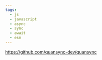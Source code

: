 ```yaml
---
tags:
  - js
  - javascript
  - async
  - sync
  - await
  - esm
---
```

https://github.com/quansync-dev/quansync

